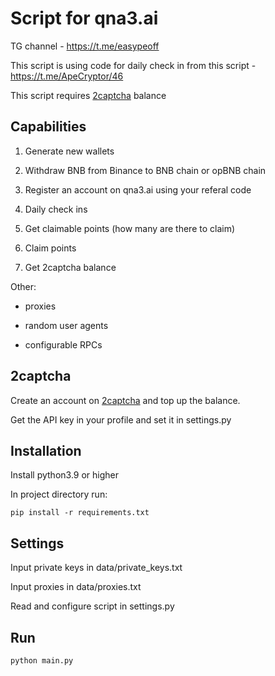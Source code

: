 # Script for qna3.ai

TG channel - https://t.me/easypeoff

This script is using code for daily check in from this script - https://t.me/ApeCryptor/46

This script requires [2captcha](https://2captcha.com/?from=21563026) balance

## Capabilities

1) Generate new wallets

2) Withdraw BNB from Binance to BNB chain or opBNB chain

3) Register an account on qna3.ai using your referal code

4) Daily check ins

5) Get claimable points (how many are there to claim)

6) Claim points

7) Get 2captcha balance

Other:

- proxies

- random user agents

- configurable RPCs

## 2captcha

Create an account on [2captcha](https://2captcha.com/?from=21563026) and top up the balance.

Get the API key in your profile and set it in settings.py

## Installation

Install python3.9 or higher

In project directory run:
```
pip install -r requirements.txt
```

## Settings


Input private keys in data/private_keys.txt

Input proxies in data/proxies.txt

Read and configure script in settings.py

## Run
```
python main.py
```
